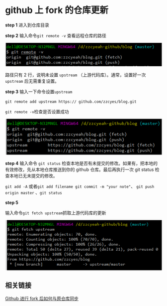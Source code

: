 # github 上 fork 的仓库更新

**step 1**
进入到仓库目录

**step 2**
输入命令`git remote -v` 查看远程仓库的路径

![Alt text](./images/git-fork-001.png)

路径只有 2 行，说明未设置 `upstream` （上游代码库）。通常，设置好一次 `upstream` 后无需重复设置。

**step 3**
输入一下命令设置`upstream`

```
git remote add upstream https:// github.com/zzcyes/blog.git
```

`git remote -v`检查是否设置成功

![Alt text](./images/git-fork-002.png)

**step 4**
输入命令 `git status` 检查本地是否有未提交的修改。如果有，把本地的有效修改，先从本地仓库推送到你的 github 仓库。最后再执行一次 git status 检查本地已无未提交的修改。

`git add -A` 或者`git add filename git commit -m "your note"`、 `git push origin master` 、`git status`

**step 5**

输入命令`git fetch upstream`抓取上游代码库的更新

![Alt text](./images/git-fork-003.png)

## 相关链接

[Github 进行 fork 后如何与原仓库同步](https://zhuanlan.zhihu.com/p/89607964)
